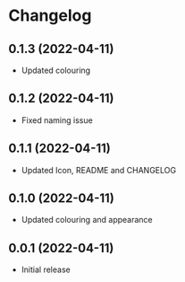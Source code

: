 # Changelog

## 0.1.3 (2022-04-11)
- Updated colouring

## 0.1.2 (2022-04-11)
- Fixed naming issue

## 0.1.1 (2022-04-11)
- Updated Icon, README and CHANGELOG

## 0.1.0 (2022-04-11)
- Updated colouring and appearance

## 0.0.1 (2022-04-11)
- Initial release
